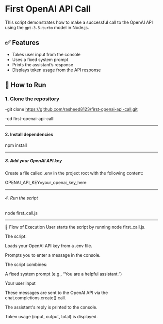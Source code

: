 # First OpenAI API Call

This script demonstrates how to make a successful call to the OpenAI API using the `gpt-3.5-turbo` model in Node.js.

## ✅ Features

- Takes user input from the console
- Uses a fixed system prompt
- Prints the assistant’s response
- Displays token usage from the API response

## 🚀 How to Run

### 1. Clone the repository

-git clone https://github.com/rasheed8123/first-openai-api-call.git

-cd first-openai-api-call

---

#### 2. Install dependencies

npm install 

---


##### 3. Add your OpenAI API key

Create a file called .env in the project root with the following content:

OPENAI_API_KEY=your_openai_key_here

---

###### 4. Run the script

node first_call.js

------

🧠 Flow of Execution
User starts the script by running node first_call.js.

The script:

Loads your OpenAI API key from a .env file.

Prompts you to enter a message in the console.

The script combines:

A fixed system prompt (e.g., “You are a helpful assistant.”)

Your user input

These messages are sent to the OpenAI API via the chat.completions.create() call.

The assistant's reply is printed to the console.

Token usage (input, output, total) is displayed.

